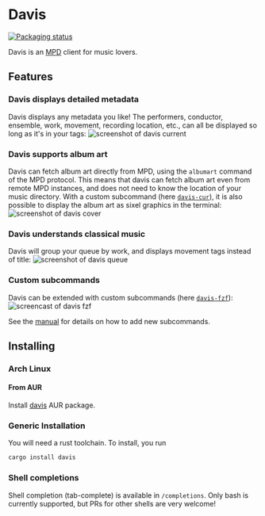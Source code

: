 # Davis

[![Packaging status](https://repology.org/badge/vertical-allrepos/davis.svg)](https://repology.org/project/davis/versions)

Davis is an [MPD](https://www.musicpd.org/) client for music lovers.

## Features

### Davis displays detailed metadata

Davis displays any metadata you like! The performers, conductor, ensemble,
work, movement, recording location, etc., can all be displayed so long as it's
in your tags:
![screenshot of davis current](scrots/current.png)

### Davis supports album art

Davis can fetch album art directly from MPD, using the `albumart` command of
the MPD protocol. This means that davis can fetch album art even from remote
MPD instances, and does not need to know the location of your music directory.
With a custom subcommand (here [`davis-cur`](subcommands/cur/)), it is also
possible to display the album art as sixel graphics in the terminal:
![screenshot of davis cover](scrots/cur.png)

### Davis understands classical music

Davis will group your queue by work, and displays movement tags instead of title:
![screenshot of davis queue](scrots/queue.png)

### Custom subcommands

Davis can be extended with custom subcommands (here [`davis-fzf`](subcommands/fzf/)):
![screencast of davis fzf](scrots/fzf.webp)

See the [manual](MANUAL.txt) for details on how to add new subcommands.

## Installing

### Arch Linux

#### From AUR

Install [davis](https://aur.archlinux.org/packages/davis) AUR package.

### Generic Installation

You will need a rust toolchain. To install, you run

```sh
cargo install davis
```

### Shell completions

Shell completion (tab-complete) is available in `/completions`. Only bash is
currently supported, but PRs for other shells are very welcome!
